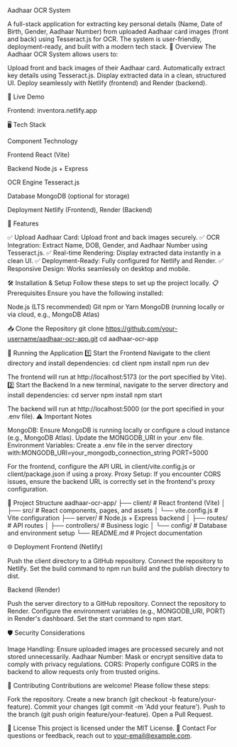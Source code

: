 Aadhaar OCR System

A full-stack application for extracting key personal details (Name, Date of Birth, Gender, Aadhaar Number) from uploaded Aadhaar card images (front and back) using Tesseract.js for OCR. The system is user-friendly, deployment-ready, and built with a modern tech stack.
📌 Overview
The Aadhaar OCR System allows users to:

Upload front and back images of their Aadhaar card.
Automatically extract key details using Tesseract.js.
Display extracted data in a clean, structured UI.
Deploy seamlessly with Netlify (frontend) and Render (backend).

🚀 Live Demo

Frontend: inventora.netlify.app

🖥️ Tech Stack



Component
Technology



Frontend
React (Vite)


Backend
Node.js + Express


OCR Engine
Tesseract.js


Database
MongoDB (optional for storage)


Deployment
Netlify (Frontend), Render (Backend)


🔑 Features

✅ Upload Aadhaar Card: Upload front and back images securely.
✅ OCR Integration: Extract Name, DOB, Gender, and Aadhaar Number using Tesseract.js.
✅ Real-time Rendering: Display extracted data instantly in a clean UI.
✅ Deployment-Ready: Fully configured for Netlify and Render.
✅ Responsive Design: Works seamlessly on desktop and mobile.

🛠 Installation & Setup
Follow these steps to set up the project locally.
📋 Prerequisites
Ensure you have the following installed:

Node.js (LTS recommended)
Git
npm or Yarn
MongoDB (running locally or via cloud, e.g., MongoDB Atlas)

📥 Clone the Repository
git clone https://github.com/your-username/aadhaar-ocr-app.git
cd aadhaar-ocr-app

🚀 Running the Application
1️⃣ Start the Frontend
Navigate to the client directory and install dependencies:
cd client
npm install
npm run dev

The frontend will run at http://localhost:5173 (or the port specified by Vite).
2️⃣ Start the Backend
In a new terminal, navigate to the server directory and install dependencies:
cd server
npm install
npm start

The backend will run at http://localhost:5000 (or the port specified in your .env file).
⚠️ Important Notes

MongoDB: Ensure MongoDB is running locally or configure a cloud instance (e.g., MongoDB Atlas). Update the MONGODB_URI in your .env file.
Environment Variables: Create a .env file in the server directory with:MONGODB_URI=your_mongodb_connection_string
PORT=5000

For the frontend, configure the API URL in client/vite.config.js or client/package.json if using a proxy.
Proxy Setup: If you encounter CORS issues, ensure the backend URL is correctly set in the frontend's proxy configuration.

📂 Project Structure
aadhaar-ocr-app/
├── client/                 # React frontend (Vite)
│   ├── src/                # React components, pages, and assets
│   └── vite.config.js      # Vite configuration
├── server/                 # Node.js + Express backend
│   ├── routes/             # API routes
│   ├── controllers/        # Business logic
│   └── config/             # Database and environment setup
└── README.md               # Project documentation

🌐 Deployment
Frontend (Netlify)

Push the client directory to a GitHub repository.
Connect the repository to Netlify.
Set the build command to npm run build and the publish directory to dist.

Backend (Render)

Push the server directory to a GitHub repository.
Connect the repository to Render.
Configure the environment variables (e.g., MONGODB_URI, PORT) in Render's dashboard.
Set the start command to npm start.

🛡️ Security Considerations

Image Handling: Ensure uploaded images are processed securely and not stored unnecessarily.
Aadhaar Number: Mask or encrypt sensitive data to comply with privacy regulations.
CORS: Properly configure CORS in the backend to allow requests only from trusted origins.

🤝 Contributing
Contributions are welcome! Please follow these steps:

Fork the repository.
Create a new branch (git checkout -b feature/your-feature).
Commit your changes (git commit -m 'Add your feature').
Push to the branch (git push origin feature/your-feature).
Open a Pull Request.

📜 License
This project is licensed under the MIT License.
📧 Contact
For questions or feedback, reach out to your-email@example.com.